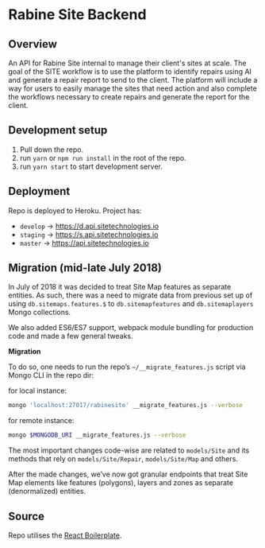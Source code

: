 # Rabine Site Backend

## Overview

An API for Rabine Site internal to manage their client's sites at scale. The
goal of the SITE workflow is to use the platform to identify repairs using AI
and generate a repair report to send to the client. The platform will include a
way for users to easily manage the sites that need action and also complete the
workflows necessary to create repairs and generate the report for the client.

## Development setup

1. Pull down the repo.
2. run `yarn` or `npm run install` in the root of the repo.
3. run `yarn start` to start development server.

## Deployment

Repo is deployed to Heroku. Project has:

- `develop` -> https://d.api.sitetechnologies.io
- `staging` -> https://s.api.sitetechnologies.io
- `master` -> https://api.sitetechnologies.io

## Migration (mid-late July 2018)

In July of 2018 it was decided to treat Site Map features as separate entities.
As such, there was a need to migrate data from previous set up of using
`db.sitemaps.features.$` to `db.sitemapfeatures` and `db.sitemaplayers` Mongo
collections.

We also added ES6/ES7 support, webpack module bundling for production code and
made a few general tweaks.

**Migration**

To do so, one needs to run the repo’s `~/__migrate_features.js` script via
Mongo CLI in the repo dir:

for local instance:
```bash
mongo 'localhost:27017/rabinesite' __migrate_features.js --verbose
```

for remote instance:
```bash
mongo $MONGODB_URI __migrate_features.js --verbose
```

The most important changes code-wise are related to `models/Site` and its
methods that rely on `models/Site/Repair`, `models/Site/Map` and others.

After the made changes, we’ve now got granular endpoints that treat Site Map
elements like features (polygons), layers and zones as separate (denormalized)
entities.

## Source

Repo utilises the [React Boilerplate](https://github.com/react-boilerplate/react-boilerplate).
